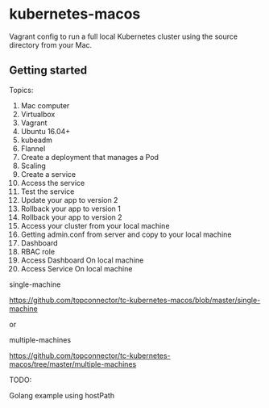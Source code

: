 # kubernetes-macos

Vagrant config to run a full local Kubernetes cluster using the source directory from your Mac.

## Getting started

Topics:

1. Mac computer
1. Virtualbox 
1. Vagrant
1. Ubuntu 16.04+
1. kubeadm
1. Flannel
1. Create a deployment that manages a Pod
1. Scaling
1. Create a service
1. Access the service
1. Test the service
1. Update your app to version 2
1. Rollback your app to version 1
1. Rollback your app to version 2
1. Access your cluster from your local machine
1. Getting admin.conf from server and copy to your local machine
1. Dashboard
1. RBAC role
1. Access Dashboard On local machine
1. Access Service On local machine


single-machine

https://github.com/topconnector/tc-kubernetes-macos/blob/master/single-machine

or

multiple-machines

https://github.com/topconnector/tc-kubernetes-macos/tree/master/multiple-machines

TODO:

Golang example using hostPath


